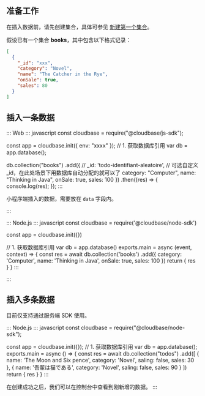## 准备工作

在插入数据前，请先创建集合，具体可参见 [新建第一个集合](https://cloud.tencent.com/document/product/876/19363#.E6.96.B0.E5.BB.BA.E7.AC.AC.E4.B8.80.E4.B8.AA.E9.9B.86.E5.90.88)。

假设已有一个集合 **books**，其中包含以下格式记录：

```json
[
  {
    "_id": "xxx",
    "category": "Novel",
    "name": "The Catcher in the Rye",
    "onSale": true,
    "sales": 80
  }
]
```

## 插入一条数据

<dx-tabs>
::: Web
<dx-codeblock>
:::  javascript
const cloudbase = require("@cloudbase/js-sdk");

const app = cloudbase.init({
  env: "xxxx"
});
// 1. 获取数据库引用
var db = app.database();

db.collection("books")
  .add({
    // _id: 'todo-identifiant-aleatoire', // 可选自定义 _id，在此处场景下用数据库自动分配的就可以了
    category: "Computer",
    name: "Thinking in Java",
    onSale: true,
    sales: 100
  })
  .then((res) => {
    console.log(res);
  });
:::
</dx-codeblock>

小程序端插入的数据，需要放在 `data` 字段内。

:::

::: Node.js
<dx-codeblock>
:::  javascript
const cloudbase = require('@cloudbase/node-sdk')

const app = cloudbase.init({})

// 1. 获取数据库引用
var db = app.database()
exports.main = async (event, context) => {
  const res = await db.collection('books')
    .add({
      category: 'Computer',
      name: 'Thinking in Java',
      onSale: true,
      sales: 100
    })
  return {
    res
  }
}
:::
</dx-codeblock>

:::
</dx-tabs>

## 插入多条数据

目前仅支持通过服务端 SDK 使用。

<dx-tabs>
::: Node.js
<dx-codeblock>
:::  javascript
const cloudbase = require("@cloudbase/node-sdk");

const app = cloudbase.init({});
// 1. 获取数据库引用
var db = app.database();
exports.main = async () => {
  const res = await db.collection("todos")
    .add([
      {
        name: 'The Moon and Six pence',
        category: 'Novel',
        saling: false,
        sales: 30
      },
      {
        name: '吾輩は猫である',
        category: 'Novel',
        saling: false,
        sales: 90
      }
    ])
  return {
    res
  }
}
:::
</dx-codeblock>

在创建成功之后，我们可以在控制台中查看到刚新增的数据。
:::
</dx-tabs>

